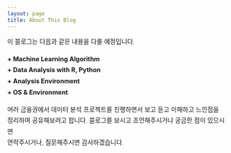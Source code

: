 ```yaml
---
layout: page
title: About This Blog
---
```


<div style="font-size: 0.9rem; font-weight:300; line-height: 1.6rem;">

이 블로그는 다음과 같은 내용을 다룰 예정입니다.

<p class="message" style="font-size: 0.9rem; font-weight: 700">
+ Machine Learning Algorithm <br>
+ Data Analysis with R, Python  <br>
+ Analysis Environment <br>
+ OS & Environment
</p>
여러 금융권에서 데이터 분석 프로젝트를 진행하면서 보고 듣고 이해하고 느낀점을<br>
정리하며 공유해보려고 합니다. 블로그를 보시고 조언해주시거나 궁금한 점이 있으시면<br>
연락주시거나, 질문해주시면 감사하겠습니다.<br>



</div>